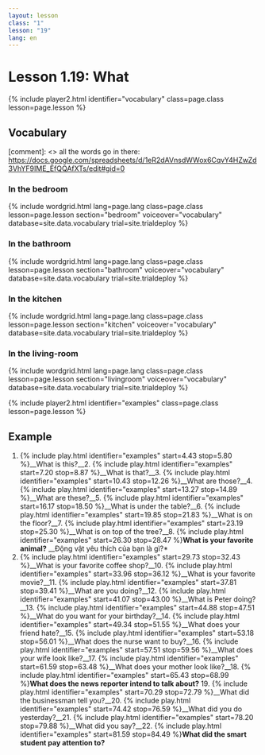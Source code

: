 ```yaml
---
layout: lesson
class: "1"
lesson: "19"
lang: en
---
```



# Lesson 1.19: What


{% include player2.html identifier="vocabulary" class=page.class lesson=page.lesson %}
## Vocabulary 

[comment]: <>  all the words go in there: https://docs.google.com/spreadsheets/d/1eR2dAVnsdWWox6CqvY4HZwZd3VhYF9IME_EfQQAfXTs/edit#gid=0

### In the bedroom
{% include wordgrid.html lang=page.lang
		class=page.class 
		lesson=page.lesson 
		section="bedroom"
		voiceover="vocabulary"
		database=site.data.vocabulary 
		trial=site.trialdeploy %}

### In the bathroom 
{% include wordgrid.html lang=page.lang
		class=page.class 
		lesson=page.lesson 
		section="bathroom"
		voiceover="vocabulary"
		database=site.data.vocabulary 
		trial=site.trialdeploy %}
		
### In the kitchen 
{% include wordgrid.html lang=page.lang
		class=page.class 
		lesson=page.lesson 
		section="kitchen"
		voiceover="vocabulary"
		database=site.data.vocabulary 
		trial=site.trialdeploy %}
		
### In the living-room 
{% include wordgrid.html lang=page.lang
		class=page.class 
		lesson=page.lesson 
		section="livingroom"
		voiceover="vocabulary"
		database=site.data.vocabulary 
		trial=site.trialdeploy %}


{% include player2.html identifier="examples" class=page.class lesson=page.lesson %}

## Example
1. {% include play.html identifier="examples" start=4.43 stop=5.80 %}__What is this?__2. {% include play.html identifier="examples" start=7.20 stop=8.87 %}__What is that?__3. {% include play.html identifier="examples" start=10.43 stop=12.26 %}__What are those?__4. {% include play.html identifier="examples" start=13.27 stop=14.89 %}__What are these?__5. {% include play.html identifier="examples" start=16.17 stop=18.50 %}__What is under the table?__6. {% include play.html identifier="examples" start=19.85 stop=21.83 %}__What is on the floor?__7. {% include play.html identifier="examples" start=23.19 stop=25.30 %}__What is on top of the tree?__8. {% include play.html identifier="examples" start=26.30 stop=28.47 %}__What is your favorite animal?__ __Động vật yêu thích của bạn là gì?*
9. {% include play.html identifier="examples" start=29.73 stop=32.43 %}__What is your favorite coffee shop?__10. {% include play.html identifier="examples" start=33.96 stop=36.12 %}__What is your favorite movie?__11. {% include play.html identifier="examples" start=37.81 stop=39.41 %}__What are you doing?__12. {% include play.html identifier="examples" start=41.07 stop=43.00 %}__What is Peter doing?__13. {% include play.html identifier="examples" start=44.88 stop=47.51 %}__What do you want for your birthday?__14. {% include play.html identifier="examples" start=49.34 stop=51.55 %}__What does your friend hate?__15. {% include play.html identifier="examples" start=53.18 stop=56.01 %}__What does the nurse want to buy?__16. {% include play.html identifier="examples" start=57.51 stop=59.56 %}__What does your wife look like?__17. {% include play.html identifier="examples" start=61.59 stop=63.48 %}__What does your mother look like?__18. {% include play.html identifier="examples" start=65.43 stop=68.99 %}__What does the news reporter intend to talk about?__ 19. {% include play.html identifier="examples" start=70.29 stop=72.79 %}__What did the businessman tell you?__20. {% include play.html identifier="examples" start=74.42 stop=76.59 %}__What did you do yesterday?__21. {% include play.html identifier="examples" start=78.20 stop=79.88 %}__What did you say?__22. {% include play.html identifier="examples" start=81.59 stop=84.49 %}__What did the smart student pay attention to?__

